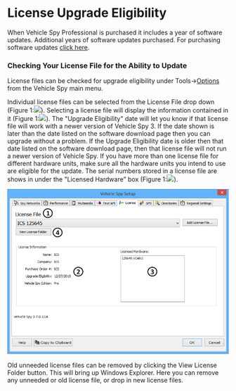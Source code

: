 # License Upgrade Eligibility

When Vehicle Spy Professional is purchased it includes a year of software updates. Additional years of software updates purchased. For purchasing software updates [click here](https://store.intrepidcs.com/).

### Checking Your License File for the Ability to Update

License files can be checked for upgrade eligibility under Tools->[Options](../) from the Vehicle Spy main menu.

Individual license files can be selected from the License File drop down (Figure 1:![](https://cdn.intrepidcs.net/support/VehicleSpy/assets/smOne.gif)). Selecting a license file will display the information contained in it (Figure 1:![](https://cdn.intrepidcs.net/support/VehicleSpy/assets/smTwo.gif)). The "Upgrade Eligibility" date will let you know if that license file will work with a newer version of Vehicle Spy 3. If the date shown is later than the date listed on the software download page then you can upgrade without a problem. If the Upgrade Eligibility date is older then that date listed on the software download page, then that license file will not run a newer version of Vehicle Spy. If you have more than one license file for different hardware units, make sure all the hardware units you intend to use are eligible for the update. The serial numbers stored in a license file are shows in under the "Licensed Hardware" box (Figure 1:![](https://cdn.intrepidcs.net/support/VehicleSpy/assets/smFour.gif)).

![Figure 1: Vehicle Spy licensing information is found on the Tools->Options->Vehicle Spy Setup->License tab.](../../../../.gitbook/assets/spyLicense.gif)

Old unneeded license files can be removed by clicking the View License Folder button. This will bring up Windows Explorer. Here you can remove any unneeded or old license file, or drop in new license files.
